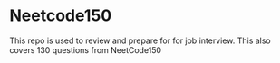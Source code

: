 # Neetcode150
This repo is used to review and prepare for for job interview. This also covers 130 questions from NeetCode150
